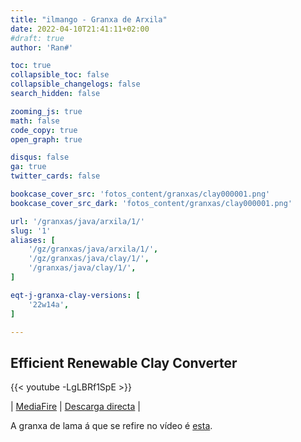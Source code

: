 ```yaml
---
title: "ilmango - Granxa de Arxila"
date: 2022-04-10T21:41:11+02:00
#draft: true
author: 'Ran#'

toc: true
collapsible_toc: false
collapsible_changelogs: false
search_hidden: false

zooming_js: true
math: false
code_copy: true
open_graph: true

disqus: false
ga: true
twitter_cards: false

bookcase_cover_src: 'fotos_content/granxas/clay000001.png'
bookcase_cover_src_dark: 'fotos_content/granxas/clay000001.png'

url: '/granxas/java/arxila/1/'
slug: '1'
aliases: [
    '/gz/granxas/java/arxila/1/',
    '/gz/granxas/java/clay/1/',
    '/granxas/java/clay/1/',
]

eqt-j-granxa-clay-versions: [
    '22w14a',
]

---
```


## Efficient Renewable Clay Converter

{{< youtube -LgLBRf1SpE >}}

|
[MediaFire](https://www.mediafire.com/file/o0hipchyrds1xcu/mud+to+clay+converter.zip/file)
|
[Descarga directa](https://download1370.mediafire.com/qp9s4sdt25dg/o0hipchyrds1xcu/mud+to+clay+converter.zip)
|
<!--[Descarga directa 2](/mundos/mud_2_clay_converter.zip)
|
-->

A granxa de lama á que se refire no vídeo é [esta](/granxas/java/mud/1).
